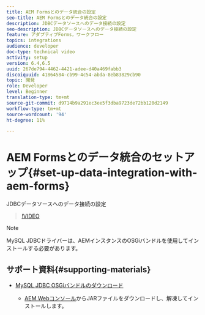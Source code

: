 ```yaml
---
title: AEM Formsとのデータ統合の設定
seo-title: AEM Formsとのデータ統合の設定
description: JDBCデータソースへのデータ接続の設定
seo-description: JDBCデータソースへのデータ接続の設定
feature: アダプティブForms，ワークフロー
topics: integrations
audience: developer
doc-type: technical video
activity: setup
version: 6.4,6.5
uuid: 267de794-4462-4421-adee-d40a469fabb3
discoiquuid: 41864584-cb99-4c54-abda-8eb83829cb90
topic: 開発
role: Developer
level: Beginner
translation-type: tm+mt
source-git-commit: d9714b9a291ec3ee5f3dba9723de72bb120d2149
workflow-type: tm+mt
source-wordcount: '94'
ht-degree: 11%

---
```



# AEM Formsとのデータ統合のセットアップ{#set-up-data-integration-with-aem-forms}

JDBCデータソースへのデータ接続の設定

>[!VIDEO](https://video.tv.adobe.com/v/17724/?quality=9&learn=on)

>[!NOTE]
>
>MySQL JDBCドライバーは、AEMインスタンスのOSGiバンドルを使用してインストールする必要があります。

## サポート資料{#supporting-materials}

* [MySQL JDBC OSGiバンドルのダウンロード](https://dev.mysql.com/downloads/connector/j/)

   * [AEM Webコンソール](http://localhost:4502/system/console/bundles)からJARファイルをダウンロードし、解凍してインストールします。

